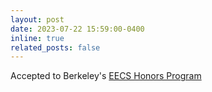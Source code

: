 ```yaml
---
layout: post
date: 2023-07-22 15:59:00-0400
inline: true
related_posts: false
---
```


Accepted to Berkeley's [EECS Honors Program](https://eecs.berkeley.edu/resources/undergrads/honors)

